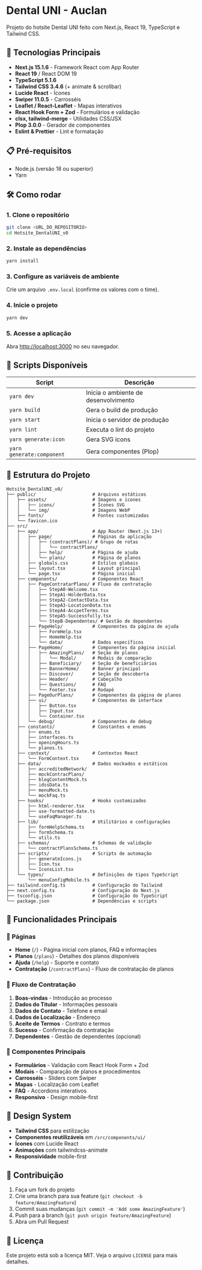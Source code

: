 # Dental UNI - Auclan

Projeto do hotsite Dental UNI feito com Next.js, React 19, TypeScript e Tailwind CSS.

## 🚀 Tecnologias Principais

- **Next.js 15.1.6** - Framework React com App Router
- **React 19** / React DOM 19
- **TypeScript 5.1.6**
- **Tailwind CSS 3.4.6** (+ animate & scrollbar)
- **Lucide React** - Ícones
- **Swiper 11.0.5** - Carrosséis
- **Leaflet / React-Leaflet** - Mapas interativos
- **React Hook Form + Zod** - Formulários e validação
- **clsx, tailwind-merge** - Utilidades CSS/JSX
- **Plop 3.0.0** - Gerador de componentes
- **Eslint & Prettier** - Lint e formatação

## 📋 Pré-requisitos

- Node.js (versão 18 ou superior)
- Yarn

## 🛠️ Como rodar

### 1. Clone o repositório

```bash
git clone <URL_DO_REPOSITORIO>
cd Hotsite_DentalUNI_v0
```

### 2. Instale as dependências

```bash
yarn install
```

### 3. Configure as variáveis de ambiente

Crie um arquivo `.env.local` (confirme os valores com o time).

### 4. Inicie o projeto

```bash
yarn dev
```

### 5. Acesse a aplicação

Abra [http://localhost:3000](http://localhost:3000) no seu navegador.

## 📜 Scripts Disponíveis

| Script | Descrição |
|--------|-----------|
| `yarn dev` | Inicia o ambiente de desenvolvimento |
| `yarn build` | Gera o build de produção |
| `yarn start` | Inicia o servidor de produção |
| `yarn lint` | Executa o lint do projeto |
| `yarn generate:icon` | Gera SVG icons |
| `yarn generate:component` | Gera componentes (Plop) |

## 📁 Estrutura do Projeto

```
Hotsite_DentalUNI_v0/
├── public/                     # Arquivos estáticos
│   ├── assets/                 # Imagens e ícones
│   │   ├── icons/              # Ícones SVG
│   │   └── img/                # Imagens WebP
│   ├── fonts/                  # Fontes customizadas
│   └── favicon.ico
├── src/
│   ├── app/                    # App Router (Next.js 13+)
│   │   ├── page/               # Páginas da aplicação
│   │   │   ├── (contractPlans)/ # Grupo de rotas
│   │   │   │   └── contractPlans/
│   │   │   ├── help/           # Página de ajuda
│   │   │   └── plans/          # Página de planos
│   │   ├── globals.css         # Estilos globais
│   │   ├── layout.tsx          # Layout principal
│   │   └── page.tsx            # Página inicial
│   ├── components/             # Componentes React
│   │   ├── PageContratarPlano/ # Fluxo de contratação
│   │   │   ├── StepA0-Welcome.tsx
│   │   │   ├── StepA1-HolderData.tsx
│   │   │   ├── StepA2-ContactData.tsx
│   │   │   ├── StepA3-LocationData.tsx
│   │   │   ├── StepA4-AccpetTerms.tsx
│   │   │   ├── StepA5-Successfully.tsx
│   │   │   └── StepB-Dependentes/ # Gestão de dependentes
│   │   ├── PageHelp/           # Componentes da página de ajuda
│   │   │   ├── FormHelp.tsx
│   │   │   ├── HomeHelp.tsx
│   │   │   └── data/           # Dados específicos
│   │   ├── PageHome/           # Componentes da página inicial
│   │   │   ├── AmazingPlans/   # Seção de planos
│   │   │   │   └── Modal/      # Modais de comparação
│   │   │   ├── Baneficiary/    # Seção de beneficiários
│   │   │   ├── BannerHome/     # Banner principal
│   │   │   ├── Discover/       # Seção de descoberta
│   │   │   ├── Header/         # Cabeçalho
│   │   │   ├── Questions/      # FAQ
│   │   │   └── Footer.tsx      # Rodapé
│   │   ├── PageOurPlans/       # Componentes da página de planos
│   │   ├── ui/                 # Componentes de interface
│   │   │   ├── Button.tsx
│   │   │   ├── Input.tsx
│   │   │   └── Container.tsx
│   │   └── debug/              # Componentes de debug
│   ├── constants/              # Constantes e enums
│   │   ├── enums.ts
│   │   ├── interfaces.ts
│   │   ├── openingHours.ts
│   │   └── planos.ts
│   ├── context/                # Contextos React
│   │   └── FormContext.tsx
│   ├── data/                   # Dados mockados e estáticos
│   │   ├── accreditedNetwork/
│   │   ├── mockContracPlans/
│   │   ├── blogContentMock.ts
│   │   ├── idssData.ts
│   │   ├── menuMock.ts
│   │   └── mockFaq.ts
│   ├── hooks/                  # Hooks customizados
│   │   ├── html-renderer.tsx
│   │   ├── use-formatted-date.ts
│   │   └── useFaqManager.ts
│   ├── lib/                    # Utilitários e configurações
│   │   ├── formHelpSchema.ts
│   │   ├── formSchema.ts
│   │   └── utils.ts
│   ├── schemas/                # Schemas de validação
│   │   └── contractPlansSchema.ts
│   ├── scripts/                # Scripts de automação
│   │   ├── generateIcons.js
│   │   ├── Icon.tsx
│   │   └── IconsList.tsx
│   └── types/                  # Definições de tipos TypeScript
│       └── menuConfigMobile.ts
├── tailwind.config.ts          # Configuração do Tailwind
├── next.config.ts              # Configuração do Next.js
├── tsconfig.json               # Configuração do TypeScript
└── package.json                # Dependências e scripts
```

## 🎯 Funcionalidades Principais

### 📄 Páginas
- **Home** (`/`) - Página inicial com planos, FAQ e informações
- **Planos** (`/plans`) - Detalhes dos planos disponíveis
- **Ajuda** (`/help`) - Suporte e contato
- **Contratação** (`/contractPlans`) - Fluxo de contratação de planos

### 🔄 Fluxo de Contratação
1. **Boas-vindas** - Introdução ao processo
2. **Dados do Titular** - Informações pessoais
3. **Dados de Contato** - Telefone e email
4. **Dados de Localização** - Endereço
5. **Aceite de Termos** - Contrato e termos
6. **Sucesso** - Confirmação da contratação
7. **Dependentes** - Gestão de dependentes (opcional)

### 🧩 Componentes Principais
- **Formulários** - Validação com React Hook Form + Zod
- **Modais** - Comparação de planos e procedimentos
- **Carrosséis** - Sliders com Swiper
- **Mapas** - Localização com Leaflet
- **FAQ** - Accordions interativos
- **Responsivo** - Design mobile-first

## 🎨 Design System

- **Tailwind CSS** para estilização
- **Componentes reutilizáveis** em `/src/components/ui/`
- **Ícones** com Lucide React
- **Animações** com tailwindcss-animate
- **Responsividade** mobile-first

## 🤝 Contribuição

1. Faça um fork do projeto
2. Crie uma branch para sua feature (`git checkout -b feature/AmazingFeature`)
3. Commit suas mudanças (`git commit -m 'Add some AmazingFeature'`)
4. Push para a branch (`git push origin feature/AmazingFeature`)
5. Abra um Pull Request

## 📄 Licença

Este projeto está sob a licença MIT. Veja o arquivo `LICENSE` para mais detalhes.


